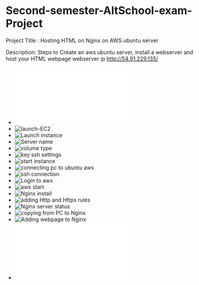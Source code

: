 # Second-semester-AltSchool-exam-Project
Project Title : Hosting HTML on Nginx on AWS ubuntu server


Description: Steps to Create an aws ubuntu server, install a webserver and host your HTML webpage
webserver ip http://54.91.229.135/


- ![Creating aws account](./shots%20from%20Ngnix/Creating-aws-account.md)
- ![launch-EC2](./shots%20from%20Ngnix/launch-EC2.jpg)
- ![Launch instance](./shots%20from%20Ngnix/Lanch-instance.jpg)
- ![Server name](./shots%20from%20Ngnix/Server-name.jpg)
- ![volume type](./shots%20from%20Ngnix/volume-type.jpg)
- ![key ssh settings](./shots%20from%20Ngnix/key-ssh-settings.jpg)
- ![start instance](./shots%20from%20Ngnix/start-instance.jpg)
- ![connecting pc to ubuntu aws](./shots%20from%20Ngnix/remotessh-to-ubuntuaws.jpg)
- ![ssh connection](./shots%20from%20Ngnix/ssh-connection.jpg)
- ![Login to aws](./shots%20from%20Ngnix/Login-to-aws.jpg)
- ![aws start](./shots%20from%20Ngnix/start-instance.jpg)
- ![Nginx install](./shots%20from%20Ngnix/Nginx-installation.jpg)
- ![adding Http and Https rules](./shots%20from%20Ngnix/adding-HTTP.jpg)
- ![Nginx server status](./shots%20from%20Ngnix/Nginx-running.jpg)
- ![copying from PC to Nginx](./shots%20from%20Ngnix/copying-from-PC-to-Nginx-webserver.jpg)
- ![Adding webpage to Nginx](./shots%20from%20Ngnix/Adding-my-webpage-to-Nginx.jpg)
- ![Webpage for Ngnix](./shots%20from%20Ngnix/Hosted-webpage-on-Nginx-on-Aws.md)
